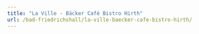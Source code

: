 ```yaml
---
title: "La Ville - Bäcker Café Bistro Hirth"
url: /bad-friedrichshall/la-ville-baecker-cafe-bistro-hirth/
---
```

